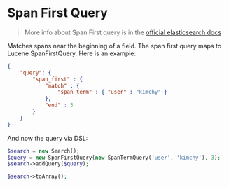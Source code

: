 # Span First Query

> More info about Span First query is in the [official elasticsearch docs][1]

Matches spans near the beginning of a field. The span first query maps to Lucene SpanFirstQuery. Here is an example:

```JSON
{
    "query": {
        "span_first" : {
            "match" : {
                "span_term" : { "user" : "kimchy" }
            },
            "end" : 3
        }
    }
}
```

And now the query via DSL:

```php
$search = new Search();
$query = new SpanFirstQuery(new SpanTermQuery('user', 'kimchy'), 3);
$search->addQuery($query);

$search->toArray();
```


[1]: https://www.elastic.co/guide/en/elasticsearch/reference/current/query-dsl-span-first-query.html
